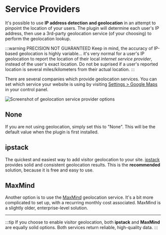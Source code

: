 # Service Providers



It's possible to use **IP address detection and geolocation** in an attempt to pinpoint the location of your users. The plugin will determine each user's IP address, then use a 3rd-party geolocation service (of your choosing) to perform the geolocation lookup.

:::warning PRECISION NOT GUARANTEED
Keep in mind, the accuracy of IP-based geolocation is highly variable... it's very normal for a user's IP geolocation to report the location of their local _internet service provider_, instead of the user's exact location. Do not be suprised if a user's reported location is several miles/kilometers from their actual location.
:::


There are several companies which provide geolocation services. You can set which service your website is using by visiting [Settings > Google Maps](/settings/) in your control panel.

<img :src="$withBase('/images/geolocation/geolocation-services-dropdown.png')" alt="Screenshot of geolocation service provider options" style="max-width:600px">

## None

If you are not using geolocation, simply set this to "None". This will be the default value when the plugin is first installed.

## ipstack

The quickest and easiest way to add visitor geolocation to your site. [ipstack](https://ipstack.com/) provides solid and consistent geolocation results. This is the **recommended** solution, because it is free and easy to use.

## MaxMind

Another option is to use the [MaxMind](https://www.maxmind.com/) geolocation service. It's a bit more complicated to set up, with a recurring monthly cost associated. MaxMind is a slightly older, enterprise-level solution.

<hr>

:::tip
If you choose to enable visitor geolocation, both **ipstack** and **MaxMind** are equally solid options. Both services return reliable, high-quality data.
:::
